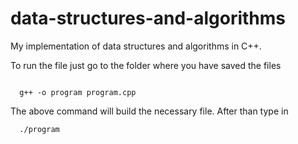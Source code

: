 # data-structures-and-algorithms
My implementation of data structures and algorithms in C++.

To run the file just go to the folder where you have saved the files

<code>
  g++ -o program program.cpp
 </code>
 <br>
 The above command will build the necessary file. After than type in
 <br>
 <code>
  ./program
  </code>
  

